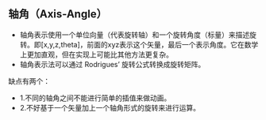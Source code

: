 ## 轴角（Axis-Angle）
 - 轴角表示使用一个单位向量（代表旋转轴）和一个旋转角度（标量）来描述旋转。即[x,y,z,theta]，前面的xyz表示这个矢量，最后一个表示角度。它在数学上更加直观，但在实现上可能比其他方法更复杂。
 - 轴角表示法可以通过 Rodrigues’ 旋转公式转换成旋转矩阵。

缺点有两个：
 - 1.不同的轴角之间不能进行简单的插值来做动画。
 - 2.不好基于一个矢量加上一个轴角形式的旋转来进行运算。

